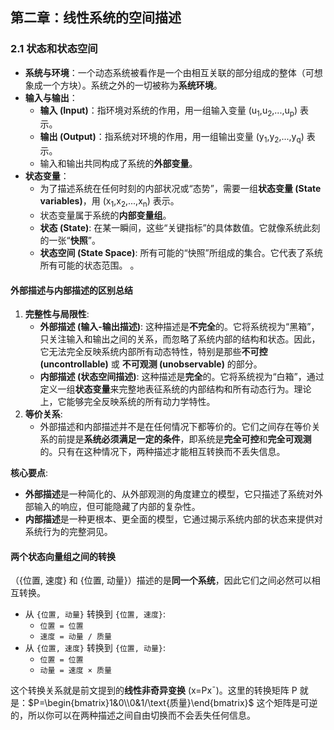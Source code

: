 ## **第二章：线性系统的空间描述**
### **2.1  状态和状态空间**

- **系统与环境**：一个动态系统被看作是一个由相互关联的部分组成的整体（可想象成一个方块）。系统之外的一切被称为**系统环境**。
- **输入与输出**：
    - **输入 (Input)**：指环境对系统的作用，用一组输入变量 (u<sub>1</sub>​,u<sub>2</sub>​,...,u<sub>p</sub>​) 表示。
    - **输出 (Output)**：指系统对环境的作用，用一组输出变量 (y<sub>1</sub>​,y<sub>2</sub>​,...,y<sub>q</sub>​) 表示。
    - 输入和输出共同构成了系统的**外部变量**。
- **状态变量**：
    - 为了描述系统在任何时刻的内部状况或“态势”，需要一组**状态变量 (State variables)**，用 (x<sub>1</sub>​,x<sub>2</sub>​,...,x<sub>n</sub>​) 表示。
    - 状态变量属于系统的**内部变量组**。
    - **状态 (State)**: 在某一瞬间，这些“关键指标”的具体数值。它就像系统此刻的一张“**快照**”。
    - **状态空间 (State Space)**: 所有可能的“快照”所组成的集合。它代表了系统所有可能的状态范围。
    。

#### **外部描述与内部描述的区别总结**

1. **完整性与局限性**:
    - **外部描述 (输入-输出描述)**: 这种描述是**不完全**的。它将系统视为“黑箱”，只关注输入和输出之间的关系，而忽略了系统内部的结构和状态。因此，它无法完全反映系统内部所有动态特性，特别是那些**不可控 (uncontrollable)** 或 **不可观测 (unobservable)** 的部分。
    - **内部描述 (状态空间描述)**: 这种描述是**完全**的。它将系统视为“白箱”，通过定义一组**状态变量**来完整地表征系统的内部结构和所有动态行为。理论上，它能够完全反映系统的所有动力学特性。
2. **等价关系**:
    - 外部描述和内部描述并不是在任何情况下都等价的。它们之间存在等价关系的前提是**系统必须满足一定的条件**，即系统是**完全可控**和**完全可观测**的。只有在这种情况下，两种描述才能相互转换而不丢失信息。

**核心要点**:
- **外部描述**是一种简化的、从外部观测的角度建立的模型，它只描述了系统对外部输入的响应，但可能隐藏了内部的复杂性。
- **内部描述**是一种更根本、更全面的模型，它通过揭示系统内部的状态来提供对系统行为的完整洞见。
#### 两个状态向量组之间的转换

（{位置, 速度} 和 {位置, 动量}）描述的是**同一个系统**，因此它们之间必然可以相互转换。

- 从 `{位置, 动量}` 转换到 `{位置, 速度}`:
    - `位置 = 位置`
    - `速度 = 动量 / 质量`
- 从 `{位置, 速度}` 转换到 `{位置, 动量}`:
    - `位置 = 位置`
    - `动量 = 速度 × 质量`

这个转换关系就是前文提到的**线性非奇异变换** (x=Pxˉ)。这里的转换矩阵 P 就是：$P=\begin{bmatrix}1&0\\0&1/\text{质量}\end{bmatrix}$ 这个矩阵是可逆的，所以你可以在两种描述之间自由切换而不会丢失任何信息。